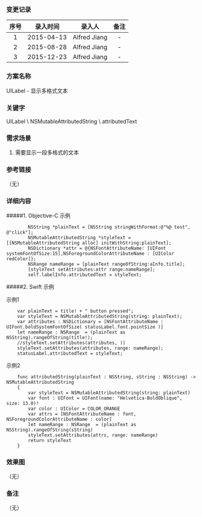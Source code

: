 ### 变更记录

| 序号 | 录入时间 | 录入人 | 备注 |
|:--------:|:--------:|:--------:|:--------:|
| 1 | 2015-04-13 | Alfred Jiang | - |
| 2 | 2015-08-28 | Alfred Jiang | - |
| 3 | 2015-12-23 | Alfred Jiang | - |

### 方案名称

UILabel - 显示多格式文本

### 关键字

UILabel \ NSMutableAttributedString \ attributedText

### 需求场景

1. 需要显示一段多格式的文本

### 参考链接
（无）

### 详细内容

#####1. Objective-C 示例
```
        NSString *plainText = [NSString stringWithFormat:@"%@ test", @"click"];
        NSMutableAttributedString *styleText = [[NSMutableAttributedString alloc] initWithString:plainText];
        NSDictionary *attr = @{NSFontAttributeName: [UIFont systemFontOfSize:15],NSForegroundColorAttributeName : [UIColor redColor]};
        NSRange nameRange = [plainText rangeOfString:aInfo.title];
        [styleText setAttributes:attr range:nameRange];
        self.labelInfo.attributedText = styleText;
```

#####2. Swift 示例

示例1
```
    var plainText = title! + " button pressed";
    var styleText = NSMutableAttributedString(string: plainText);
    var attributes : NSDictionary = [NSFontAttributeName : UIFont.boldSystemFontOfSize( statusLabel.font.pointSize )]
    let nameRange : NSRange  = (plainText as NSString).rangeOfString(title!);
    //styleText.setAttributes(attributes, ))
    styleText.setAttributes(attributes, range: nameRange);
    statusLabel.attributedText = styleText;
```

示例2
```
    func attributedString(plainText : NSString, sString : NSString) -> NSMutableAttributedString
    {
        var styleText = NSMutableAttributedString(string: plainText)
        var font : UIFont = UIFont(name: "Helvetica-BoldOblique", size: 13.0)!
        var color : UIColor = COLOR_ORANGE
        var attrs = [NSFontAttributeName : font, NSForegroundColorAttributeName : color]
        let nameRange : NSRange  = (plainText as NSString).rangeOfString(sString)
        styleText.setAttributes(attrs, range: nameRange)
        return styleText
    }
```

### 效果图
（无）

### 备注
（无）